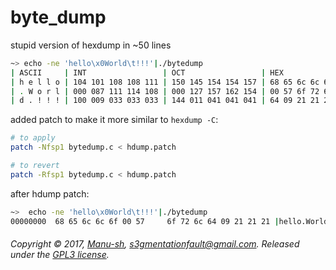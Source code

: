 # byte_dump
stupid version of hexdump in ~50 lines


```bash
~> echo -ne 'hello\x0World\t!!!'|./bytedump
| ASCII     | INT                 | OCT                 | HEX            |
| h e l l o | 104 101 108 108 111 | 150 145 154 154 157 | 68 65 6c 6c 6f |
| . W o r l | 000 087 111 114 108 | 000 127 157 162 154 | 00 57 6f 72 6c |
| d . ! ! ! | 100 009 033 033 033 | 144 011 041 041 041 | 64 09 21 21 21 |

```

 added patch to make it more similar to `hexdump -C`:
 
 ```bash
 # to apply
 patch -Nfsp1 bytedump.c < hdump.patch
 
 # to revert
 patch -Rfsp1 bytedump.c < hdump.patch
```

after hdump patch:
```bash
~>  echo -ne 'hello\x0World\t!!!'|./bytedump
00000000  68 65 6c 6c 6f 00 57     6f 72 6c 64 09 21 21 21 |hello.World.!!! |
```


###### Copyright © 2017, [Manu-sh](https://github.com/Manu-sh), s3gmentationfault@gmail.com. Released under the [GPL3 license](LICENSE).
